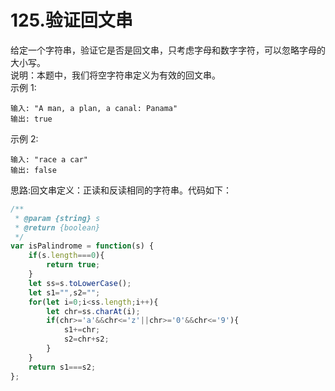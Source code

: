 # 125.验证回文串  
给定一个字符串，验证它是否是回文串，只考虑字母和数字字符，可以忽略字母的大小写。  
说明：本题中，我们将空字符串定义为有效的回文串。  
示例 1:

    输入: "A man, a plan, a canal: Panama"
    输出: true

示例 2:  

    输入: "race a car"
    输出: false  

思路:回文串定义：正读和反读相同的字符串。代码如下： 
```javascript
/**
 * @param {string} s
 * @return {boolean}
 */
var isPalindrome = function(s) {
    if(s.length===0){
        return true;
    }
    let ss=s.toLowerCase();
    let s1="",s2="";
    for(let i=0;i<ss.length;i++){
        let chr=ss.charAt(i);
        if(chr>='a'&&chr<='z'||chr>='0'&&chr<='9'){
            s1+=chr;
            s2=chr+s2;
        }
    }
    return s1===s2;
};


```  
